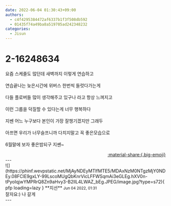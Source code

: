 ```yaml
---
date: 2022-06-04 01:30:43+09:00
authors:
  - c4f4295384472af6337b1f3f508db592
  - 01435f74a49ba8a519705ad242348232
categories:
  - Jisun
---
```


# 2-16248634

<div class="post-container" markdown="1">
<div class="content-container md-sidebar__scrollwrap" markdown="1">

요즘 스케줄도 많던데 새벽까지 이렇게 연습하고<br><br>연습끝나는 늦은시간에 위버스 한번씩 들럿다가는게<br><br>다들 플로버들 많이 생각해주고 있구나 라고 항상 느껴지고<br><br>이런 그룹을 덕질할 수 있다는게 너무 행복하다<br><br>지쎈 어느 누구보다 본인이 가장 잘챙기겠지만 그래두<br><br>아프면 우리가 너무슬프니까 다치지말고 꼭 좋은모습으로<br><br>6월말에 보자 좋은밤되구 지쎈~

</div>
</div>

<div style="text-align: right;" markdown="1">
<a href="https://weverse.io/fromis9/fanpost/2-16248634" style="text-align: right;">:material-share:{.big-emoji}</a>
</div>
---

<div class="comments-container md-sidebar__scrollwrap" markdown="1">
<div class="comment" markdown="1">
<div class='id-container' markdown="1">
![](https://phinf.wevpstatic.net/MjAyNDEyMTlfMTE5/MDAxNzM0NTgzMjY0NDEy.08FClE9gxLY-99LscoMUgQbKnrVicLFFWSqmAi3eGLEg.hXV0n-tPyoIqjwYMPRrQ8Zn9aHvy3-B2llL4LWAZ_bEg.JPEG/image.jpg?type=s72){ pfp loading=lazy }
**<span class="artist">지선</span>** <small>Jun 04 2022, 01:31</small><br>
</div>
<div class='comment-body' markdown="1">
잘자요:) 나 갈게
</div>
</div>
</div>
---
